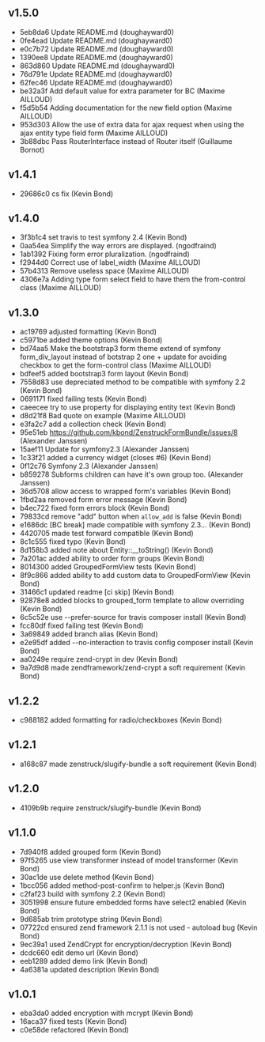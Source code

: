 ## v1.5.0

- 5eb8da6 Update README.md (doughayward0)
- 0fe4ead Update README.md (doughayward0)
- e0c7b72 Update README.md (doughayward0)
- 1390ee8 Update README.md (doughayward0)
- 863d860 Update README.md (doughayward0)
- 76d791e Update README.md (doughayward0)
- 62fec46 Update README.md (doughayward0)
- be32a3f Add default value for extra parameter for BC (Maxime AILLOUD)
- f5d5b54 Adding documentation for the new field option (Maxime AILLOUD)
- 953d303 Allow the use of extra data for ajax request when using the ajax entity type field form (Maxime AILLOUD)
- 3b88dbc Pass RouterInterface instead of Router itself (Guillaume Bornot)

## v1.4.1

- 29686c0 cs fix (Kevin Bond)

## v1.4.0

- 3f3b1c4 set travis to test symfony 2.4 (Kevin Bond)
- 0aa54ea Simplify the way errors are displayed. (ngodfraind)
- 1ab1392 Fixing form error pluralization. (ngodfraind)
- f2944d0 Correct use of label_width (Maxime AILLOUD)
- 57b4313 Remove useless space (Maxime AILLOUD)
- 4306e7a Adding type form select field to have them the from-control class (Maxime AILLOUD)

## v1.3.0

- ac19769 adjusted formatting (Kevin Bond)
- c5971be added theme options (Kevin Bond)
- bd74aa5 Make the bootstrap3 form theme extend of symfony form_div_layout instead of botstrap 2 one + update for avoiding checkbox to get the form-control class (Maxime AILLOUD)
- bdfeef5 added bootstrap3 form layout (Kevin Bond)
- 7558d83 use depreciated method to be compatible with symfony 2.2 (Kevin Bond)
- 0691171 fixed failing tests (Kevin Bond)
- caeecee try to use property for displaying entity text (Kevin Bond)
- d8d21f8 Bad quote on example (Maxime AILLOUD)
- e3fa2c7 add a collection check (Kevin Bond)
- 95e51eb https://github.com/kbond/ZenstruckFormBundle/issues/8 (Alexander Janssen)
- 15aef11 Update for symfony2.3 (Alexander Janssen)
- 1c33f21 added a currency widget (closes #6) (Kevin Bond)
- 0f12c76 Symfony 2.3 (Alexander Janssen)
- b859278 Subforms children can have it's own group too. (Alexander Janssen)
- 36d5708 allow access to wrapped form's variables (Kevin Bond)
- 1fbd2aa removed form error message (Kevin Bond)
- b4ec722 fixed form errors block (Kevin Bond)
- 79833cd remove "add" button when `allow_add` is false (Kevin Bond)
- e1686dc [BC break] made compatible with symfony 2.3... (Kevin Bond)
- 4420705 made test forward compatible (Kevin Bond)
- 8c1c555 fixed typo (Kevin Bond)
- 8d158b3 added note about Entity::__toString() (Kevin Bond)
- 7a201ac added ability to order form groups (Kevin Bond)
- 8014300 added GroupedFormView tests (Kevin Bond)
- 8f9c866 added ability to add custom data to GroupedFormView (Kevin Bond)
- 31466c1 updated readme [ci skip] (Kevin Bond)
- 92878e8 added blocks to grouped_form template to allow overriding (Kevin Bond)
- 6c5c52e use --prefer-source for travis composer install (Kevin Bond)
- fcc80df fixed failing test (Kevin Bond)
- 3a69849 added branch alias (Kevin Bond)
- e2e95df added --no-interaction to travis config composer install (Kevin Bond)
- aa0249e require zend-crypt in dev (Kevin Bond)
- 9a7d9d8 made zendframework/zend-crypt a soft requirement (Kevin Bond)

## v1.2.2

- c988182 added formatting for radio/checkboxes (Kevin Bond)

## v1.2.1

- a168c87 made zenstruck/slugify-bundle a soft requirement (Kevin Bond)

## v1.2.0

- 4109b9b require zenstruck/slugify-bundle (Kevin Bond)

## v1.1.0

- 7d940f8 added grouped form (Kevin Bond)
- 97f5265 use view transformer instead of model transformer (Kevin Bond)
- 30ac1de use delete method (Kevin Bond)
- 1bcc056 added method-post-confirm to helper.js (Kevin Bond)
- c2faf23 build with symfony 2.2 (Kevin Bond)
- 3051998 ensure future embedded forms have select2 enabled (Kevin Bond)
- 9d685ab trim prototype string (Kevin Bond)
- 07722cd ensured zend framework 2.1.1 is not used - autoload bug (Kevin Bond)
- 9ec39a1 used ZendCrypt for encryption/decryption (Kevin Bond)
- dcdc660 edit demo url (Kevin Bond)
- eeb1289 added demo link (Kevin Bond)
- 4a6381a updated description (Kevin Bond)

## v1.0.1

- eba3da0 added encryption with mcrypt (Kevin Bond)
- 16aca37 fixed tests (Kevin Bond)
- c0e58de refactored (Kevin Bond)
